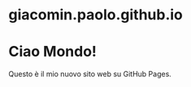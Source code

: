 # giacomin.paolo.github.io
<html>
<head>
  <title>Il mio sito web!</title>
</head>
<body>
  <h1>Ciao Mondo!</h1>
  <p>Questo è il mio nuovo sito web su GitHub Pages.</p>
</body>
</html>
